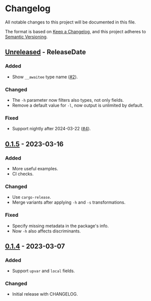 # Changelog
All notable changes to this project will be documented in this file.

The format is based on [Keep a Changelog](https://keepachangelog.com/en/1.1.0/),
and this project adheres to [Semantic Versioning](https://semver.org/spec/v2.0.0.html).

<!-- next-header -->

## [Unreleased] - ReleaseDate
### Added
- Show `__awaitee` type name ([#2]).

### Changed
- The `-h` parameter now filters also types, not only fields.
- Remove a default value for `-l`, now output is unlimited by default.

### Fixed
- Support nightly after 2024-03-22 ([#4]).

[#2]: https://github.com/loyd/top-type-sizes/issues/2
[#4]: https://github.com/loyd/top-type-sizes/pull/4

## [0.1.5] - 2023-03-16
### Added
- More useful examples.
- CI checks.

### Changed
- Use `cargo-release`.
- Merge variants after applying `-h` and `-s` transformations.

### Fixed
- Specify missing metadata in the package's info.
- Now `-h` also affects discriminants.

## [0.1.4] - 2023-03-07
### Added
- Support `upvar` and `local` fields.

### Changed
- Initial release with CHANGELOG.

<!-- next-url -->
[Unreleased]: https://github.com/loyd/top-type-sizes/compare/v0.1.5...HEAD
[0.1.5]: https://github.com/loyd/top-type-sizes/compare/v0.1.4...v0.1.5
[0.1.4]: https://github.com/loyd/top-type-sizes/releases/tag/v0.1.4
